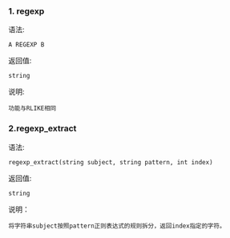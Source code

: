 

### 1. regexp

语法:
```
A REGEXP B
```
返回值:
```
string
```
说明:
```
功能与RLIKE相同
```

### 2.regexp_extract

语法:
```
regexp_extract(string subject, string pattern, int index)
```
返回值:
```
string
```
说明：
```
将字符串subject按照pattern正则表达式的规则拆分，返回index指定的字符。
```
